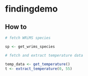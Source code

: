 # findingdemo

## How to

```r
# fetch WRiMS species

sp <- get_wrims_species

# fetch and extract temperature data

temp_data <- get_temperature()
t <- extract_temperature(0, 55)
```
